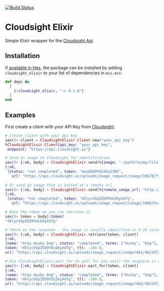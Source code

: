 [![Build Status](https://travis-ci.org/cloudsight/cloudsight_elixir.svg?branch=master)](https://travis-ci.org/cloudsight/cloudsight_elixir)

# Cloudsight Elixir

Simple Elixir wrapper for the [Cloudsight Api](https://cloudsight.readme.io/reference).


## Installation

If [available in Hex](https://hex.pm/docs/publish), the package can be installed
by adding `cloudsight_elixir` to your list of dependencies in `mix.exs`:

```elixir
def deps do
  [
    {:cloudsight_elixir, "~> 0.1.0"}
  ]
end
```

## Examples

First create a client with your API Key from [Cloudsight](https://cloudsight.ai).

```elixir
# Create client with your api key
iex()> client = CloudsightElixir.Client.new("your_api_key")
%CloudsightElixir.Client{api_key: "your_api_key",
 endpoint: "https://api.cloudsight.ai"}

# Send an image to Cloudsight for identification
iex()> {:ok, body} = CloudsightElixir.send(%{image: "./path/to/my/file.png", locale: "en"}, client)
{:ok,
 [status: "not completed", token: "dasdGD9YULEKy53BG",
   url: "https://api.cloudsight.ai/uploads/image_request/image/10678/file.png"]}
 
# Or send an image that is hosted at a remote url
iex()> {:ok, body} = CloudsightElixir.send(%{remote_image_url: "http://sample.com/husky.jpg", locale: "en"}, client)
{:ok,
 [status: "not completed", token: "dXlycVGpIED9YULEKyXd7g",
   url: "https://api.cloudsight.ai/uploads/image_request/image/1066/husky.jpg"]}

# Note the token so you can retrieve it
iex()> token = body[:token]
"dXlycVGpIED9YULEKyXd7g"

# Check on the response - the image is usually identified in 5-10 seconds
iex()> {:ok, body} = CloudsightElixir.retrieve(token, client)
{:ok,
[name: "Grey Husky Dog", status: "completed", terms: ["Husky", "Dog"],
token: "dXlycVGpIED9YULEKyXd7g", ttl: -240.0,
url: "https://api.cloudsight.ai/uploads/image_request/image/462/462197/462197426/training_image_placeholder.gif"]}

# Use CloudsightElixir.wait_for to poll for you until the response is ready - defaults to timing out after 20 seconds
iex()> {:ok, body} = CloudsightElixir.wait_for(token, client)
{:ok,
[name: "Grey Husky Dog", status: "completed", terms: ["Husky", "Dog"],
token: "dXlycVGpIED9YULEKyXd7g", ttl: -240.0,
url: "https://api.cloudsight.ai/uploads/image_request/image/462/462197/462197426/training_image_placeholder.gif"]}

```
